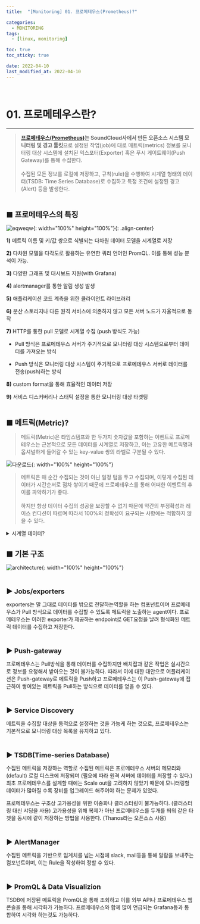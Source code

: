 ```yaml
---
title:  "[Monitoring] 01. 프로메테우스(Prometheus)?" 

categories:
  - MONITORING
tags:
  - [linux, monitoring]

toc: true
toc_sticky: true

date: 2022-04-10
last_modified_at: 2022-04-10
---
```

<br>

# 01. 프로메테우스란?
---

<style>
table {
    font-size: 12pt;
}
table th:first-of-type {
    width: 5%;
}
table th:nth-of-type(2) {
    width: 15%;
}
table th:nth-of-type(3) {
    width: 50%;
}
table th:nth-of-type(4) {
    width: 30%;
}
big {
    font-size: 15pt;
}
small { 
    font-size: 18px 
}
</style>

> **[프로메테우스(Prometheus)](https://prometheus.io)는 SoundCloud사에서 만든 오픈소스 시스템 모니터링 및 경고 툴킷**으로 설정된 작업(job)에 대로 매트릭(metrics) 정보를 모니터링 대상 시스템에 설치된 익스포터(Exporter) 혹은 푸시 게이트웨이(Push Gateway)를 통해 수집한다. <br><br> 수집된 모든 정보를 로컬에 저장하고, 규칙(rule)을 수행하여 시계열 형태의 데이터(TSDB: Time Series Database)로 수집하고 특정 조건에 설정된 경고(Alert) 등을 발생한다.

<br>

<big> **■ 프로메테우스의 특징** </big> <br>

![eqweqw](https://github.com/revenge1005/bash_shell/assets/42735894/97dd4613-4280-404b-b4ee-8416bd805ab5){: width="100%" height="100%"}{: .align-center}

**1)** 메트릭 이름 및 키/값 쌍으로 식별되는 다차원 데이터 모델을 시계열로 저장

**2)** 다차원 모델을 다각도로 활용하는 유연한 쿼리 언어인 PromQL. 이를 통해 성능 분석이 가능.

**3)** 다양한 그래프 및 대시보드 지원(with Grafana)

**4)** alertmanager를 통한 알림 생성 발생

**5)** 애플리케이션 코드 계측을 위한 클라이언트 라이브러리

**6)** 분산 스토리지나 다른 원격 서비스에 의존하지 않고 모든 서버 노드가 자율적으로 동작

**7)** HTTP를 통한 pull 모델로 시계열 수집 (push 방식도 가능)

+ Pull 방식은 프로메테우스 서버가 주기적으로 모니터링 대상 시스템으로부터 데이터를 가져오는 방식

+ Push 방식은 모니터링 대상 시스템이 주기적으로 프로메테우스 서버로 데이터를 전송(push)하는 방식

**8)** custom format을 통해 효율적인 데이터 저장

**9)** 서비스 디스커버리나 스태틱 설정을 통한 모니터링 대상 타겟팅

<br>

<big> **■ 메트릭(Metric)?** </big> <br>

> 메트릭(Metric)은 타임스탬프와 한 두가지 숫자값을 포함하는 이벤트로 프로메테우스는 근본적으로 모든 데이터를 시계열로 저장하고, 이는 고유한 메트릭명과 옵셔널하게 들어갈 수 있는 key-value 쌍의 라벨로 구분될 수 있다.

![다운로드](https://github.com/revenge1005/bash_shell/assets/42735894/98e0d955-bfae-470f-99ba-f7c7497ba2d2){: width="100%" height="100%"}

> 메트릭은 매 순간 수집되는 것이 아닌 일정 텀을 두고 수집되며, 이렇게 수집된 데이터가 시간순서로 점차 쌓이기 때문에 프로메테우스를 통해 어떠한 이벤트의 추이를 파악하기가 좋다. <br><br> 하지만 항상 데이터 수집의 성공을 보장할 수 없기 때문에 약간의 부정확성과 레이스 컨디션이 따르며 따라서 100%의 정확성이 요구되는 사항에는 적합하지 않을 수 있다.

<details>

<summary>시계열 데이터?</summary>

일정한 시간동안 수집된 일련의 순차적으로 정해진 데이터 셋의 집합으로 시계열 데이터의 특징으로는 시간에 관해 순서가 매겨져 있다는 점이다. <br> 

시계열 데이터의 분석 목적은 시계열이 갖고 있는 법칙성을 발견해 이를 "모형화"하고 추정된 모형을 통해 미래의 값을 forecasting 하는 것이다.

</details>

<br>

<big> **■ 기본 구조** </big> <br>

![architecture](https://github.com/revenge1005/bash_shell/assets/42735894/04c4571e-fa08-4ea9-88e0-d9d38a11a0f7){: width="100%" height="100%"}

<br>

<small> **▶ Jobs/exporters** </small> <br>

exporters는 말 그대로 데이터를 밖으로 전달하는역할을 하는 컴포넌트이며 프로메테우스가 Pull 방식으로 데이터를 수집할 수 있도록 메트릭을 노출하는 agent이다. 프로메테우스는 이러한 exporter가 제공하는 endpoint로 GET요청을 날려 형식화된 메트릭 데이터를 수집하고 저장한다.

<br>

<small> **▶ Push-gateway** </small> <br>

프로메테우스는 Pull방식을 통해 데이터를 수집하지만 배치잡과 같은 작업은 실시간으로 정보를 요청해서 받아오는 것이 불가능하다. 따라서 이에 대한 대안으로 어플리케이션은 Push-gateway로 메트릭을 Push하고 프로메테우스는 이 Push-gateway에 접근하여 쌓여있는 메트릭을 Pull하는 방식으로 데이터를 얻을 수 있다.

<br>

<small> **▶ Service Discovery** </small> <br>

메트릭을 수집할 대상을 동적으로 설정하는 것을 가능케 하는 것으로, 프로메테우스는 기본적으로 모니터링 대상 목록을 유지하고 있다.

<br>

<small> **▶ TSDB(Time-series Database)** </small> <br>

수집된 메트릭을 저장하는 역할로 수집된 메트릭은 프로메테우스 서버의 메모리와 (default) 로컬 디스크에 저장되며 (필요에 따라 원격 서버에 데이터를 저장할 수 있다.) 최초 프로메테우스를 설계할 때에는 Scale out을 고려하지 않았기 때문에 모니터링할 데이터가 많아질 수록 장비를 업그레이드 해주어야 하는 문제가 있었다. 

프로메테우스는 구조상 고가용성을 위한 이중화나 클러스터링이 불가능하다. (클러스터링 대신 샤딩을 사용) 고가용성을 위해 복제가 아닌 프로메테우스를 두개를 띄워 같은 타겟을 동시에 같이 저장하는 방법을 사용한다. (Thanos라는 오픈소스 사용)

<br>

<small> **▶ AlertManager** </small> <br>

수집된 메트릭을 기반으로 임계치를 넘는 시점에 slack, mail등을 통해 알람을 보내주는 컴포넌트이며, 이는 Rule을 작성하여 정할 수 있다.

<br>

<small> **▶ PromQL & Data Visualizion** </small> <br>

TSDB에 저장된 메트릭을 PromQL을 통해 조회하고 이를 외부 API나 프로메테우스 웹콘솔을 통해 시각화가 가능하다. 프로메테우스와 함께 많이 언급되는 Grafana등과 통합하여 시각화 하는것도 가능하다.